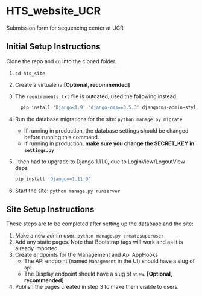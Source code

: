# HTS_website_UCR
Submission form for sequencing center at UCR

## Initial Setup Instructions

Clone the repo and `cd` into the cloned folder.

1. `cd hts_site`
2. Create a virtualenv __[Optional, recommended]__
3. The `requirements.txt` file is outdated, used the following instead:

   ```bash
     pip install 'Django<1.9' 'django-cms==3.5.3' djangocms-admin-style django-treebeard 'djangocms-text-ckeditor==3.5.3' djangocms-link djangocms-style djangocms-googlemap djangocms-snippet djangocms-video 'djangocms-column==1.8.0' 'easy_thumbnails==2.5' 'django-filer==1.5.0' cmsplugin-filer pytz 'django-classy-tags==0.8.0' 'html5lib==0.9999999' Pillow 'django-sekizai==0.10.0' six 'djangorestframework==3.9.0' django-extensions 'django-mptt==0.9.0' 'django-polymorphic==1.3.1' 'django-formtools==2.1'
     ```

4. Run the database migrations for the site: `python manage.py migrate`
    - If running in production, the database settings should be changed before running this command.
    - If running in production, **make sure you change the SECRET_KEY in `settings.py`**

5. I then had to upgrade to Django 1.11.0, due to LoginView/LogoutView deps
   
   ```bash
   pip install 'Django==1.11.0'
   ```

6. Start the site: `python manage.py runserver`


## Site Setup Instructions

These steps are to be completed after setting up the database and the site:

1. Make a new admin user: `python manage.py createsuperuser`
2. Add any static pages. Note that Bootstrap tags will work and as it is already imported.
3. Create endpoints for the Management and Api AppHooks
    - The API endpoint (named `Management` in the UI) should have a slug of `api`.
    - The Display endpoint should have a slug of `view`. __[Optional, recommended]__
4. Publish the pages created in step 3 to make them visible to users.
